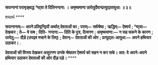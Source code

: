 **सपत्नानां परामृङ्क्षद्ध ²ष्ट्वा ते दितिनन्दना: ।** **अमृष्यमाणा उत्पेतुर्देवान्प्रत्युद्यतायुधा: ॥ ३॥** 

शब्दार्थ **** 

**सपत्नानाम्—** **अपने प्रतिद्वन्द्वियों अर्थात् देवताओं का** **; पराम्—** **सर्वश्रेष्ठ** **; ऋद्धिम्—** **ऐश्वर्य** **; ²ष्ट्वा—** **देखकर** **; ते—** **वे सब** **; दिति-** **नन्दना:—** **दिति के पुत्र, दैत्यगण** **; अमृष्यमाणा:—** **न सह सकने के कारण** **; उत्पेतु:—** **दौड़े (उपद्रव मचाने के लिए)** **; देवान्—** **देवताओं की ओर** **; प्रत्युद्यत-आयुधा:—** **अपने हथियार उठाकर।** **.** 

**देवताओं की विजय देखकर असुरगण उनके श्रेष्ठतर ऐश्वर्य को सहन न कर सके। अत: वे** **अपने-अपने हथियार उठाकर देवताओं की ओर दौड़ पड़े।** **** 
